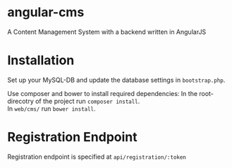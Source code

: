 angular-cms
===========

A Content Management System with a backend written in AngularJS

Installation
============
Set up your MySQL-DB and update the database settings in `bootstrap.php`.

Use composer and bower to install required dependencies:
In the root-direcotry of the project run `composer install`.  
In `web/cms/` run `bower install`.

Registration Endpoint
=====================
Registration endpoint is specified at `api/registration/:token`
